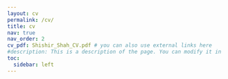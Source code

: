 ```yaml
---
layout: cv
permalink: /cv/
title: cv
nav: true
nav_order: 2
cv_pdf: Shishir_Shah_CV.pdf # you can also use external links here
#description: This is a description of the page. You can modify it in '_pages/cv.md'. You can also change or remove the top pdf download button.
toc:
  sidebar: left
---
```

